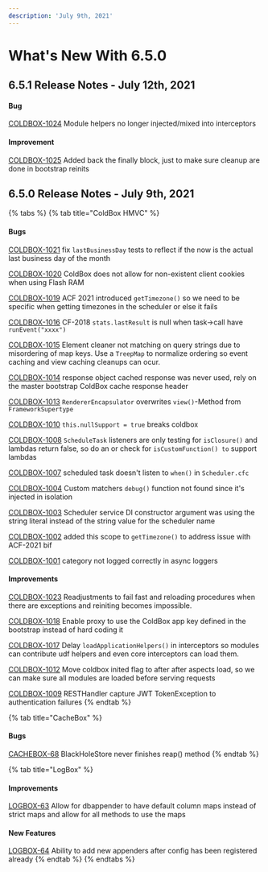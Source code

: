```yaml
---
description: 'July 9th, 2021'
---
```


# What's New With 6.5.0

## 6.5.1 Release Notes - July 12th, 2021

#### Bug

[COLDBOX-1024](https://ortussolutions.atlassian.net/browse/COLDBOX-1024) Module helpers no longer injected/mixed into interceptors

#### Improvement

[COLDBOX-1025](https://ortussolutions.atlassian.net/browse/COLDBOX-1025) Added back the finally block, just to make sure cleanup are done in bootstrap reinits

## 6.5.0 Release Notes - July 9th, 2021

{% tabs %}
{% tab title="ColdBox HMVC" %}
#### Bugs

[COLDBOX-1021](https://ortussolutions.atlassian.net/browse/COLDBOX-1021) fix `lastBusinessDay` tests to reflect if the now is the actual last business day of the month

[COLDBOX-1020](https://ortussolutions.atlassian.net/browse/COLDBOX-1020) ColdBox does not allow for non-existent client cookies when using Flash RAM

[COLDBOX-1019](https://ortussolutions.atlassian.net/browse/COLDBOX-1019) ACF 2021 introduced `getTimezone()` so we need to be specific when getting timezones in the scheduler or else it fails

[COLDBOX-1016](https://ortussolutions.atlassian.net/browse/COLDBOX-1016) CF-2018 `stats.lastResult` is null when task-&gt;call have `runEvent("xxxx")`

[COLDBOX-1015](https://ortussolutions.atlassian.net/browse/COLDBOX-1015) Element cleaner not matching on query strings due to misordering of map keys. Use a `TreepMap` to normalize ordering so event caching and view caching cleanups can ocur.

[COLDBOX-1014](https://ortussolutions.atlassian.net/browse/COLDBOX-1014) response object cached response was never used, rely on the master bootstrap ColdBox cache response header

[COLDBOX-1013](https://ortussolutions.atlassian.net/browse/COLDBOX-1013) `RendererEncapsulator` overwrites `view()`-Method from `FrameworkSupertype`

[COLDBOX-1010](https://ortussolutions.atlassian.net/browse/COLDBOX-1010) `this.nullSupport = true` breaks coldbox

[COLDBOX-1008](https://ortussolutions.atlassian.net/browse/COLDBOX-1008) `ScheduleTask` listeners are only testing for `isClosure()` and lambdas return false, so do an or check for `isCustomFunction() to` support lambdas

[COLDBOX-1007](https://ortussolutions.atlassian.net/browse/COLDBOX-1007) scheduled task doesn't listen to `when()` in `Scheduler.cfc`

[COLDBOX-1004](https://ortussolutions.atlassian.net/browse/COLDBOX-1004) Custom matchers `debug()` function not found since it's injected in isolation

[COLDBOX-1003](https://ortussolutions.atlassian.net/browse/COLDBOX-1003) Scheduler service DI constructor argument was using the string literal instead of the string value for the scheduler name

[COLDBOX-1002](https://ortussolutions.atlassian.net/browse/COLDBOX-1002) added this scope to `getTimezone()` to address issue with ACF-2021 bif

[COLDBOX-1001](https://ortussolutions.atlassian.net/browse/COLDBOX-1001) category not logged correctly in async loggers

#### Improvements

[COLDBOX-1023](https://ortussolutions.atlassian.net/browse/COLDBOX-1023) Readjustments to fail fast and reloading procedures when there are exceptions and reiniting becomes impossible.

[COLDBOX-1018](https://ortussolutions.atlassian.net/browse/COLDBOX-1018) Enable proxy to use the ColdBox app key defined in the bootstrap instead of hard coding it

[COLDBOX-1017](https://ortussolutions.atlassian.net/browse/COLDBOX-1017) Delay `loadApplicationHelpers()` in interceptors so modules can contribute udf helpers and even core interceptors can load them.

[COLDBOX-1012](https://ortussolutions.atlassian.net/browse/COLDBOX-1012) Move coldbox inited flag to after after aspects load, so we can make sure all modules are loaded before serving requests

[COLDBOX-1009](https://ortussolutions.atlassian.net/browse/COLDBOX-1009) RESTHandler capture JWT TokenException to authentication failures
{% endtab %}

{% tab title="CacheBox" %}
#### Bugs

[CACHEBOX-68](https://ortussolutions.atlassian.net/browse/CACHEBOX-68) BlackHoleStore never finishes reap\(\) method
{% endtab %}

{% tab title="LogBox" %}
#### Improvements

[LOGBOX-63](https://ortussolutions.atlassian.net/browse/LOGBOX-63) Allow for dbappender to have default column maps instead of strict maps and allow for all methods to use the maps

#### New Features

[LOGBOX-64](https://ortussolutions.atlassian.net/browse/LOGBOX-64) Ability to add new appenders after config has been registered already
{% endtab %}
{% endtabs %}

